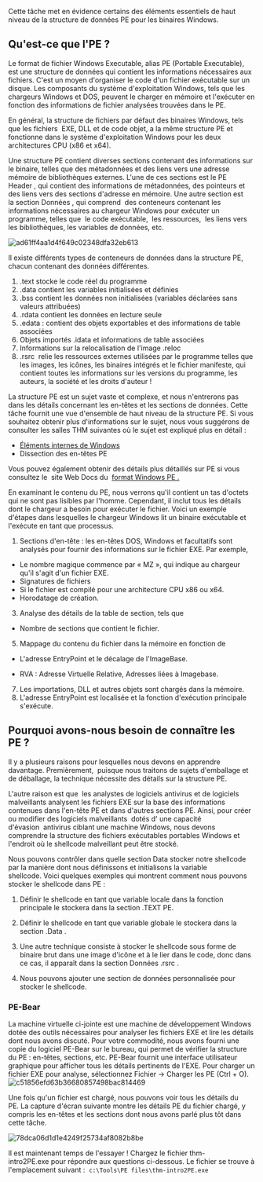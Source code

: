 Cette tâche met en évidence certains des éléments essentiels de haut niveau de la structure de données PE pour les binaires Windows.

## Qu'est-ce que l'PE ?

Le format de fichier Windows Executable, alias PE (Portable Executable), est une structure de données qui contient les informations nécessaires aux fichiers. C'est un moyen d'organiser le code d'un fichier exécutable sur un disque. Les composants du système d'exploitation Windows, tels que les chargeurs Windows et DOS, peuvent le charger en mémoire et l'exécuter en fonction des informations de fichier analysées trouvées dans le PE.

En général, la structure de fichiers par défaut des binaires Windows, tels que les fichiers  EXE, DLL et de code objet, a la même structure PE et fonctionne dans le système d'exploitation Windows pour les deux architectures CPU (x86 et x64).

Une structure PE contient diverses sections contenant des informations sur le binaire, telles que des métadonnées et des liens vers une adresse mémoire de bibliothèques externes. L'une de ces sections est le PE Header , qui contient des informations de métadonnées, des pointeurs et des liens vers des sections d'adresse en mémoire. Une autre section est la section Données , qui comprend  des conteneurs contenant les informations nécessaires au chargeur Windows pour exécuter un programme, telles que  le code exécutable,  les ressources,  les liens vers les bibliothèques, les variables de données, etc. 

![ad61ff4aa1d4f649c02348dfa32eb613](https://github.com/dsgsec/Red-Team/assets/82456829/c98be0f2-4b08-4fc6-a3e7-c0e9d48397a9)

Il existe différents types de conteneurs de données dans la structure PE, chacun contenant des données différentes.

1.  .text stocke le code réel du programme
2.  .data contient les variables initialisées et définies
3.  .bss contient les données non initialisées (variables déclarées sans valeurs attribuées)
4.  .rdata contient les données en lecture seule
5.  .edata : contient des objets exportables et des informations de table associées
6.  Objets importés .idata et informations de table associées
7.  Informations sur la relocalisation de l'image .reloc
8.  .rsrc  relie les ressources externes utilisées par le programme telles que les images, les icônes, les binaires intégrés et le fichier manifeste, qui contient toutes les informations sur les versions du programme, les auteurs, la société et les droits d'auteur !

La structure PE est un sujet vaste et complexe, et nous n'entrerons pas dans les détails concernant les en-têtes et les sections de données. Cette tâche fournit une vue d'ensemble de haut niveau de la structure PE. Si vous souhaitez obtenir plus d'informations sur le sujet, nous vous suggérons de consulter les salles THM suivantes où le sujet est expliqué plus en détail :

-   [Éléments internes de Windows](https://tryhackme.com/room/windowsinternals)
-   Dissection des en-têtes PE

Vous pouvez également obtenir des détails plus détaillés sur PE si vous consultez le  site Web Docs du  [format Windows PE .](https://docs.microsoft.com/en-us/windows/win32/debug/pe-format)

En examinant le contenu du PE, nous verrons qu'il contient un tas d'octets qui ne sont pas lisibles par l'homme. Cependant, il inclut tous les détails dont le chargeur a besoin pour exécuter le fichier. Voici un exemple d'étapes dans lesquelles le chargeur Windows lit un binaire exécutable et l'exécute en tant que processus.

1.  Sections d'en-tête : les en-têtes DOS, Windows et facultatifs sont analysés pour fournir des informations sur le fichier EXE. Par exemple,

-   Le nombre magique commence par « MZ », qui indique au chargeur qu'il s'agit d'un fichier EXE.
-   Signatures de fichiers
-   Si le fichier est compilé pour une architecture CPU x86 ou x64.
-   Horodatage de création. 

3.  Analyse des détails de la table de section, tels que 

-   Nombre de sections que contient le fichier.

5.  Mappage du contenu du fichier dans la mémoire en fonction de

-   L'adresse EntryPoint et le décalage de l'ImageBase.

-   RVA : Adresse Virtuelle Relative, Adresses liées à Imagebase.

7.  Les importations, DLL et autres objets sont chargés dans la mémoire.
8.  L'adresse EntryPoint est localisée et la fonction d'exécution principale s'exécute.

## Pourquoi avons-nous besoin de connaître les PE ?

Il y a plusieurs raisons pour lesquelles nous devons en apprendre davantage. Premièrement,  puisque nous traitons de sujets d'emballage et de déballage, la technique nécessite des détails sur la structure PE. 

L'autre raison est que  les analystes de logiciels antivirus et de logiciels malveillants analysent les fichiers EXE sur la base des informations contenues dans l'en-tête PE et dans d'autres sections PE. Ainsi, pour créer ou modifier des logiciels malveillants  dotés d' une capacité d'évasion  antivirus ciblant une machine Windows, nous devons comprendre la structure des fichiers exécutables portables Windows et l'endroit où le shellcode malveillant peut être stocké.

Nous pouvons contrôler dans quelle section Data stocker notre shellcode par la manière dont nous définissons et initialisons la variable shellcode. Voici quelques exemples qui montrent comment nous pouvons stocker le shellcode dans PE :

1.  Définir le shellcode en tant que variable locale dans la fonction principale le stockera dans la section .TEXT PE.

2.  Définir le shellcode en tant que variable globale le stockera dans la section .Data . 
3.  Une autre technique consiste à stocker le shellcode sous forme de binaire brut dans une image d'icône et à le lier dans le code, donc dans ce cas, il apparaît dans la section Données .rsrc . 
4.  Nous pouvons ajouter une section de données personnalisée pour stocker le shellcode.

### PE-Bear

La machine virtuelle ci-jointe est une machine de développement Windows dotée des outils nécessaires pour analyser les fichiers EXE et lire les détails dont nous avons discuté. Pour votre commodité, nous avons fourni une copie du logiciel PE-Bear sur le bureau, qui permet de vérifier la structure du PE : en-têtes, sections, etc. PE-Bear fournit une interface utilisateur graphique pour afficher tous les détails pertinents de l'EXE. Pour charger un fichier EXE pour analyse, sélectionnez Fichier -> Charger les PE (Ctrl + O).
![c51856efd63b36680857498bac814469](https://github.com/dsgsec/Red-Team/assets/82456829/0a0d2130-5f7f-435b-897e-2443bcb4f08f)


Une fois qu'un fichier est chargé, nous pouvons voir tous les détails du PE. La capture d'écran suivante montre les détails PE du fichier chargé, y compris les en-têtes et les sections dont nous avons parlé plus tôt dans cette tâche.

![78dca06d1d1e4249f25734af8082b8be](https://github.com/dsgsec/Red-Team/assets/82456829/918ca241-de56-4e8b-991f-a7c5dc1ae29f)


Il est maintenant temps de l'essayer ! Chargez le fichier thm-intro2PE.exe pour répondre aux questions ci-dessous. Le fichier se trouve à l'emplacement suivant :  `c:\Tools\PE files\thm-intro2PE.exe`
